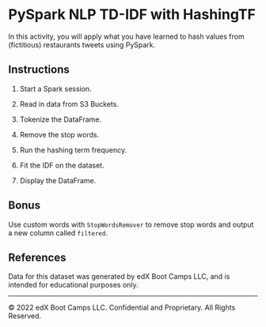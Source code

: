 # PySpark NLP TD-IDF with HashingTF

In this activity, you will apply what you have learned to hash values from (fictitious) restaurants tweets using PySpark.

## Instructions

1. Start a Spark session.

2. Read in data from S3 Buckets.

3. Tokenize the DataFrame.

4. Remove the stop words.

5. Run the hashing term frequency.

6. Fit the IDF on the dataset.

7. Display the DataFrame.

## Bonus

Use custom words with  `StopWordsRemover` to remove stop words and output a new column called `filtered`.

## References

Data for this dataset was generated by edX Boot Camps LLC, and is intended for educational purposes only.

---

© 2022 edX Boot Camps LLC. Confidential and Proprietary. All Rights Reserved.
